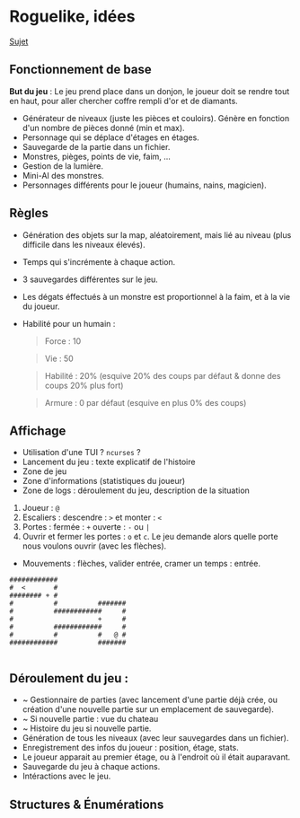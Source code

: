 # Roguelike, idées

[Sujet](SujetsProjets2016.pdf)

## Fonctionnement de base

**But du jeu** : Le jeu prend place dans un donjon, le joueur doit se rendre tout en haut, pour aller chercher coffre rempli d'or et de diamants.

- Générateur de niveaux (juste les pièces et couloirs). Génère en fonction d'un nombre de pièces donné (min et max).
- Personnage qui se déplace d'étages en étages.
- Sauvegarde de la partie dans un fichier.
- Monstres, pièges, points de vie, faim, ...
- Gestion de la lumière.
- Mini-AI des monstres.
- Personnages différents pour le joueur (humains, nains, magicien).

## Règles

- Génération des objets sur la map, aléatoirement, mais lié au niveau (plus difficile dans les niveaux élevés).
- Temps qui s'incrémente à chaque action.
- 3 sauvegardes différentes sur le jeu.
- Les dégats éffectués à un monstre est proportionnel à la faim, et à la vie du joueur.
- Habilité pour un humain :
  > Force : 10

  > Vie   : 50

  > Habilité : 20% (esquive 20% des coups par défaut & donne des coups 20% plus fort)

  > Armure : 0 par défaut (esquive en plus 0% des coups)

## Affichage

- Utilisation d'une TUI ? `ncurses` ?
- Lancement du jeu : texte explicatif de l'histoire
- Zone de jeu
- Zone d'informations (statistiques du joueur)
- Zone de logs : déroulement du jeu, description de la situation


1. Joueur : `@`
2. Escaliers : descendre : `>` et monter : `<`
3. Portes : fermée : `+` ouverte : `-` ou `|`
4. Ouvrir et fermer les portes : `o` et `c`. Le jeu demande alors quelle porte nous voulons ouvrir (avec les flèches).

- Mouvements : flèches, valider entrée, cramer un temps : entrée.


```
############
#  <       #
######## + #
#          #          #######
#          ############     #
#                     +     #
#          ############     #
#          #          #   @ #
############          #######


```




## Déroulement du jeu :

- ~ Gestionnaire de parties (avec lancement d'une partie déjà crée, ou création d'une nouvelle partie sur un emplacement de sauvegarde).
- ~ Si nouvelle partie : vue du chateau
- ~ Histoire du jeu si nouvelle partie.
- Génération de tous les niveaux (avec leur sauvegardes dans un fichier).
- Enregistrement des infos du joueur : position, étage, stats.
- Le joueur apparait au premier étage, ou à l'endroit où il était auparavant.
- Sauvegarde du jeu à chaque actions.
- Intéractions avec le jeu.


## Structures & Énumérations
